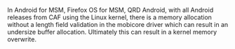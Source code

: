 In Android for MSM, Firefox OS for MSM, QRD Android, with all Android releases from CAF using the Linux kernel, there is a memory allocation without a length field validation in the mobicore driver which can result in an undersize buffer allocation. Ultimately this can result in a kernel memory overwrite.
